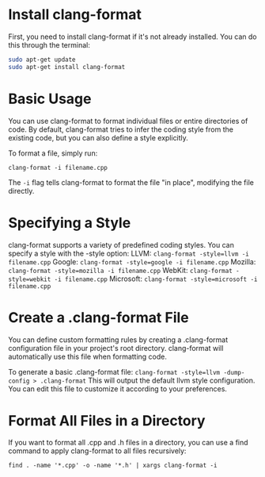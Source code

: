 # Install clang-format
First, you need to install clang-format if it's not already installed. You can do this through the terminal:
```sh
sudo apt-get update
sudo apt-get install clang-format
```

# Basic Usage
You can use clang-format to format individual files or entire directories of code. By default, clang-format tries to infer the coding style from the existing code, but you can also define a style explicitly.

To format a file, simply run:
```
clang-format -i filename.cpp
```
The ```-i``` flag tells clang-format to format the file "in place", modifying the file directly.

# Specifying a Style
clang-format supports a variety of predefined coding styles. You can specify a style with the -style option:
LLVM: ```clang-format -style=llvm -i filename.cpp```
Google: ```clang-format -style=google -i filename.cpp```
Mozilla: ```clang-format -style=mozilla -i filename.cpp```
WebKit: ```clang-format -style=webkit -i filename.cpp```
Microsoft: ```clang-format -style=microsoft -i filename.cpp```

# Create a .clang-format File
You can define custom formatting rules by creating a .clang-format configuration file in your project's root directory. clang-format will automatically use this file when formatting code.

To generate a basic .clang-format file:
```clang-format -style=llvm -dump-config > .clang-format```
This will output the default llvm style configuration. You can edit this file to customize it according to your preferences.

# Format All Files in a Directory
If you want to format all .cpp and .h files in a directory, you can use a find command to apply clang-format to all files recursively:
```
find . -name '*.cpp' -o -name '*.h' | xargs clang-format -i
```